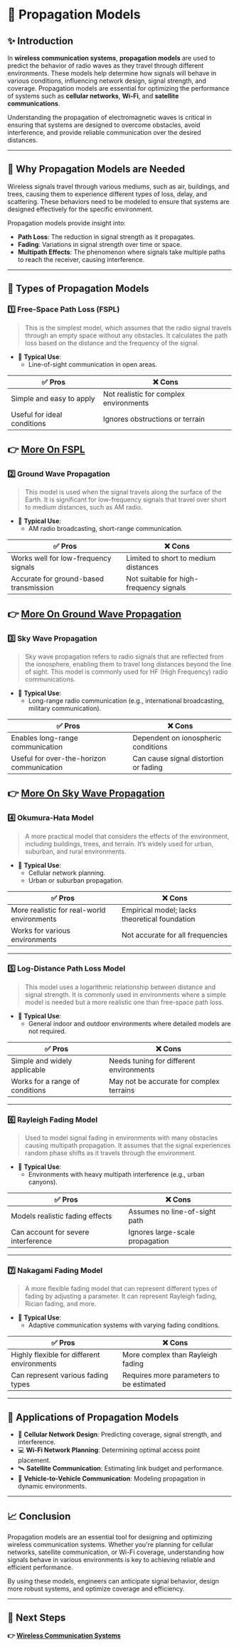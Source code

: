 # 📡 Propagation Models

## ✨ Introduction

In **wireless communication systems**, **propagation models** are used to predict the behavior of radio waves as they travel through different environments. These models help determine how signals will behave in various conditions, influencing network design, signal strength, and coverage. Propagation models are essential for optimizing the performance of systems such as **cellular networks**, **Wi-Fi**, and **satellite communications**.

Understanding the propagation of electromagnetic waves is critical in ensuring that systems are designed to overcome obstacles, avoid interference, and provide reliable communication over the desired distances.

---

## 🔹 **Why Propagation Models are Needed**

Wireless signals travel through various mediums, such as air, buildings, and trees, causing them to experience different types of loss, delay, and scattering. These behaviors need to be modeled to ensure that systems are designed effectively for the specific environment.

Propagation models provide insight into:

- **Path Loss**: The reduction in signal strength as it propagates.
- **Fading**: Variations in signal strength over time or space.
- **Multipath Effects**: The phenomenon where signals take multiple paths to reach the receiver, causing interference.

---

## 🔹 **Types of Propagation Models**

### 1️⃣ **Free-Space Path Loss (FSPL)**

> This is the simplest model, which assumes that the radio signal travels through an empty space without any obstacles. It calculates the path loss based on the distance and the frequency of the signal.

- 🧭 **Typical Use**:  
  - Line-of-sight communication in open areas.

| ✅ Pros                | ❌ Cons                          |
|------------------------|----------------------------------|
| Simple and easy to apply| Not realistic for complex environments|
| Useful for ideal conditions| Ignores obstructions or terrain|

**👉 [More On FSPL](https://www.electronics-notes.com/articles/antennas-propagation/propagation-overview/free-space-path-loss.php)**
---

### 2️⃣ **Ground Wave Propagation**

> This model is used when the signal travels along the surface of the Earth. It is significant for low-frequency signals that travel over short to medium distances, such as AM radio.


- 🧭 **Typical Use**:  
  - AM radio broadcasting, short-range communication.

| ✅ Pros                | ❌ Cons                          |
|------------------------|----------------------------------|
| Works well for low-frequency signals | Limited to short to medium distances |
| Accurate for ground-based transmission | Not suitable for high-frequency signals|

**👉 [More On Ground Wave Propagation](https://www.electronics-notes.com/articles/antennas-propagation/ground-wave/basics-tutorial.php)**
---

### 3️⃣ **Sky Wave Propagation**

> Sky wave propagation refers to radio signals that are reflected from the ionosphere, enabling them to travel long distances beyond the line of sight. This model is commonly used for HF (High Frequency) radio communications.


- 🧭 **Typical Use**:  
  - Long-range radio communication (e.g., international broadcasting, military communication).

| ✅ Pros                | ❌ Cons                          |
|------------------------|----------------------------------|
| Enables long-range communication | Dependent on ionospheric conditions |
| Useful for over-the-horizon communication | Can cause signal distortion or fading |

**👉 [More On Sky Wave Propagation](https://vu2nsb.com/radio-propagation/ionospheric-skywave-propagation/#google_vignette)**
---


### 4️⃣ **Okumura-Hata Model**

> A more practical model that considers the effects of the environment, including buildings, trees, and terrain. It’s widely used for urban, suburban, and rural environments.

- 🧭 **Typical Use**:  
  - Cellular network planning.
  - Urban or suburban propagation.

| ✅ Pros                       | ❌ Cons                            |
|-------------------------------|-----------------------------------|
| More realistic for real-world environments | Empirical model; lacks theoretical foundation |
| Works for various environments | Not accurate for all frequencies |

---

### 5️⃣ **Log-Distance Path Loss Model**

> This model uses a logarithmic relationship between distance and signal strength. It is commonly used in environments where a simple model is needed but a more realistic one than free-space path loss.


- 🧭 **Typical Use**:  
  - General indoor and outdoor environments where detailed models are not required.

| ✅ Pros                      | ❌ Cons                        |
|------------------------------|-------------------------------|
| Simple and widely applicable | Needs tuning for different environments |
| Works for a range of conditions | May not be accurate for complex terrains |

---

### 6️⃣ **Rayleigh Fading Model**

> Used to model signal fading in environments with many obstacles causing multipath propagation. It assumes that the signal experiences random phase shifts as it travels through the environment.


- 🧭 **Typical Use**:  
  - Environments with heavy multipath interference (e.g., urban canyons).

| ✅ Pros                         | ❌ Cons                         |
|---------------------------------|---------------------------------|
| Models realistic fading effects | Assumes no line-of-sight path |
| Can account for severe interference | Ignores large-scale propagation |

---

### 7️⃣ **Nakagami Fading Model**

> A more flexible fading model that can represent different types of fading by adjusting a parameter. It can represent Rayleigh fading, Rician fading, and more.



- 🧭 **Typical Use**:  
  - Adaptive communication systems with varying fading conditions.

| ✅ Pros                         | ❌ Cons                         |
|---------------------------------|---------------------------------|
| Highly flexible for different environments | More complex than Rayleigh fading |
| Can represent various fading types | Requires more parameters to be estimated |

---

## 🔹 **Applications of Propagation Models**

- 📱 **Cellular Network Design**: Predicting coverage, signal strength, and interference.
- 💻 **Wi-Fi Network Planning**: Determining optimal access point placement.
- 🛰️ **Satellite Communication**: Estimating link budget and performance.
- 🚗 **Vehicle-to-Vehicle Communication**: Modeling propagation in dynamic environments.

---

## 📈 Conclusion

Propagation models are an essential tool for designing and optimizing wireless communication systems. Whether you're planning for cellular networks, satellite communication, or Wi-Fi coverage, understanding how signals behave in various environments is key to achieving reliable and efficient performance.

By using these models, engineers can anticipate signal behavior, design more robust systems, and optimize coverage and efficiency.

---

## 🔹 Next Steps  
**👉 [Wireless Communication Systems](../Wireless_Communication_Systems)**
